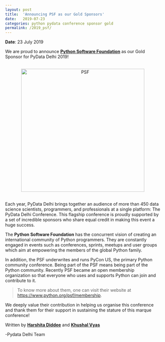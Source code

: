 ```yaml
---
layout: post
title:  'Announcing PSF as our Gold Sponsors'
date:   2019-07-23
categories: python pydata conference sponsor gold
permalink: /2019_psf/
---
```


**Date**: 23 July 2019

We are proud to announce [**Python Software Foundation**](https://www.python.org/psf/) as our Gold Sponsor for PyData Delhi 2019!

<br>
<center>
<img src="https://pydata.org/delhi2019/media/sponsor_files/psf-logo-372x84-alpha.png" alt="PSF" style="width: 400px;"/>
</center>
<br>

Each year, PyData Delhi brings together an audience of more than 450 data science scientists, programmers, and professionals at a single platform: The PyData Delhi Conference. This flagship conference is proudly supported by a set of incredible sponsors who share equal credit in making this event a huge success. 

The **Python Software Foundation** has the concurrent vision of creating an international community of Python programmers. They are constantly engaged in events such as conferences, sprints, meetups and user groups which aim at empowering the members of the global Python family. 

In addition, the PSF underwrites and runs PyCon US, the primary Python community conference. Being part of the PSF means being part of the Python community. Recently PSF became an open membership organization so that everyone who uses and supports Python can join and contribute to it. 

> To know more about them, one can visit their website at  https://www.python.org/psf/membership. 

We deeply value their contribution in helping us organise this conference and thank them for their support in sustaining the stature of this marque conference!

Written by [**Harshita Diddee**](https://in.linkedin.com/in/harshita-diddee) and [**Khushal Vyas**](https://www.linkedin.com/in/khushal-vyas/)

-Pydata Delhi Team